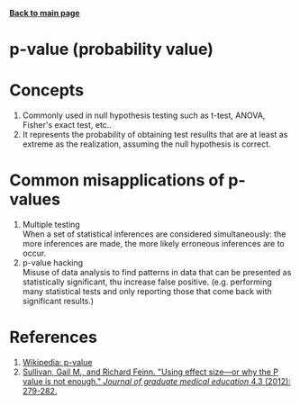 **[Back to main page](https://yolanda-ht.github.io/BioinformaticsRandomSeed/)**

# p-value (probability value)

# Concepts
1. Commonly used in null hypothesis testing such as t-test, ANOVA, Fisher's exact test, etc..
2. It represents the probability of obtaining test resullts that are at least as extreme as the realization, assuming the null hypothesis is correct.

# Common misapplications of p-values
1. Multiple testing <br>
  When a set of statistical inferences are considered simultaneously: the more inferences are made, the more likely erroneous inferences are to occur.
2. p-value hacking <br>
  Misuse of data analysis to find patterns in data that can be presented as statistically significant, thu increase false positive. (e.g. performing many statistical tests and only reporting those that come back with significant results.)

# References
1. [Wikipedia: p-value](https://www.jgme.org/doi/abs/10.4300/JGME-D-12-00156.1)
2. [Sullivan, Gail M., and Richard Feinn. "Using effect size—or why the P value is not enough." *Journal of graduate medical education* 4.3 (2012): 279-282.](https://www.jgme.org/doi/pdf/10.4300/JGME-D-12-00156.1)
